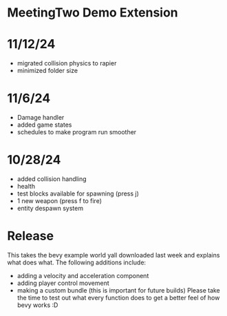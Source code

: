 ﻿# MeetingTwo Demo Extension

# 11/12/24
- migrated collision physics to rapier
- minimized folder size

# 11/6/24
- Damage handler
- added game states
- schedules to make program run smoother

# 10/28/24
- added collision handling
- health
- test blocks available for spawning (press j)
- 1 new weapon (press f to fire)
- entity despawn system

# Release
This takes the bevy example world yall downloaded last week and explains what does what.
The following additions include:
- adding a velocity and acceleration component
- adding player control movement
- making a custom bundle (this is important for future builds)
Please take the time to test out what every function does to get a better feel of how bevy works :D


